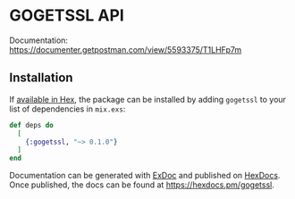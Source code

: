 # GOGETSSL API

Documentation: https://documenter.getpostman.com/view/5593375/T1LHFp7m

## Installation

If [available in Hex](https://hex.pm/docs/publish), the package can be installed
by adding `gogetssl` to your list of dependencies in `mix.exs`:

```elixir
def deps do
  [
    {:gogetssl, "~> 0.1.0"}
  ]
end
```

Documentation can be generated with [ExDoc](https://github.com/elixir-lang/ex_doc)
and published on [HexDocs](https://hexdocs.pm). Once published, the docs can
be found at <https://hexdocs.pm/gogetssl>.
